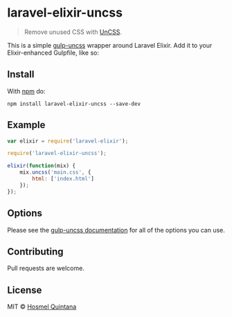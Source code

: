 # laravel-elixir-uncss

> Remove unused CSS with [UnCSS][uncss].

This is a simple [gulp-uncss][gulp-uncss] wrapper around Laravel Elixir. Add it to your Elixir-enhanced Gulpfile, like so:


## Install

With [npm](https://npmjs.org/package/laravel-elixir-uncss) do:

```
npm install laravel-elixir-uncss --save-dev
```

## Example

```js
var elixir = require('laravel-elixir');

require('laravel-elixir-uncss');

elixir(function(mix) {
    mix.uncss('main.css', {
        html: ['index.html']
    });
});
```

## Options

Please see the [gulp-uncss documentation][docs] for all of the options you can use.

## Contributing

Pull requests are welcome.

## License

MIT © [Hosmel Quintana](http://hosmelq.com)

[uncss]:        https://github.com/giakki/uncss
[gulp-uncss]:   http://badge.fury.io/js/gulp-uncss
[docs]:         https://github.com/ben-eb/gulp-uncss#example